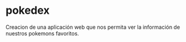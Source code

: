 # pokedex
Creacion de una aplicación web que nos permita ver la información de nuestros pokemons favoritos.
